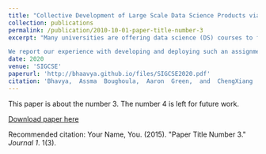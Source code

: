 ```yaml
---
title: "Collective Development of Large Scale Data Science Products via Modularized Assignments: An Experience Report"
collection: publications
permalink: /publication/2010-10-01-paper-title-number-3
excerpt: "Many universities are offering data science (DS) courses to fulfill the growing demands for skilled DS practitioners. Assignments and projects are essential parts of the DS curriculum as they enable students to gain hands-on experience in real-world DS tasks. However, most current assignments and projects are lacking in at least one of two ways: 1) they do not comprehensively teach all the steps involved in the complete workflow of DS projects; 2) students work on separate problems individually or in small teams, limiting the scale and impact of their solutions. To overcome these limitations, we envision novel synergistic modular assignments where a large number of students work collectively on all the tasks required to develop a large-scale DS product. The resulting product can be continuously improved with students' contributions every semester.

We report our experience with developing and deploying such an assignment in an Information Retrieval course. Through the assignment, students collectively developed a search engine for finding expert faculty specializing in a given field. This shows the utility of such assignments both for teaching useful DS skills and driving innovation and research. We share useful lessons for other instructors to adopt similar assignments for their DS courses."
date: 2020
venue: 'SIGCSE'
paperurl: 'http://bhaavya.github.io/files/SIGCSE2020.pdf'
citation: 'Bhavya,  Assma  Boughoula,  Aaron  Green,  and  ChengXiang  Zhai.  2020.Collective Development of Large Scale Data Science Products via Mod-ularized Assignments: An Experience Report. To Appear In The 51st ACM Technical Symposium on Computer Science Education (SIGCSE ’20), March 11–14, 2020, Portland, OR, USA.ACM, New York, NY, USA, 7 pages'
---
```

This paper is about the number 3. The number 4 is left for future work.

[Download paper here](http://academicpages.github.io/files/paper3.pdf)

Recommended citation: Your Name, You. (2015). "Paper Title Number 3." <i>Journal 1</i>. 1(3).
